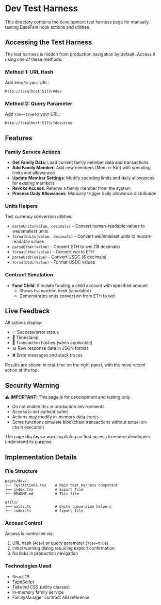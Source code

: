 # Dev Test Harness

This directory contains the development test harness page for manually testing BaseFam hook actions and utilities.

## Accessing the Test Harness

The test harness is hidden from production navigation by default. Access it using one of these methods:

### Method 1: URL Hash
Add `#dev` to your URL:
```
http://localhost:5173/#dev
```

### Method 2: Query Parameter
Add `?dev=true` to your URL:
```
http://localhost:5173/?dev=true
```

## Features

### Family Service Actions
- **Get Family Data**: Load current family member data and transactions
- **Add Family Member**: Add new members (Mom or Kid) with spending limits and allowances
- **Update Member Settings**: Modify spending limits and daily allowances for existing members
- **Revoke Access**: Remove a family member from the system
- **Process Daily Allowances**: Manually trigger daily allowance distribution

### Units Helpers
Test currency conversion utilities:
- `parseUnits(value, decimals)` - Convert human-readable values to wei/smallest units
- `formatUnits(value, decimals)` - Convert wei/smallest units to human-readable values
- `parseEther(value)` - Convert ETH to wei (18 decimals)
- `formatEther(value)` - Convert wei to ETH
- `parseUsdc(value)` - Convert USDC (6 decimals)
- `formatUsdc(value)` - Format USDC values

### Contract Simulation
- **Fund Child**: Simulate funding a child account with specified amount
  - Shows transaction hash (simulated)
  - Demonstrates units conversion from ETH to wei

## Live Feedback

All actions display:
- ✅ Success/error status
- 📅 Timestamp
- 🔗 Transaction hashes (when applicable)
- 📊 Raw response data in JSON format
- ❌ Error messages and stack traces

Results are shown in real-time on the right panel, with the most recent action at the top.

## Security Warning

⚠️ **IMPORTANT**: This page is for development and testing only.

- Do not enable this in production environments
- Access is not authenticated
- Actions may modify in-memory data stores
- Some functions simulate blockchain transactions without actual on-chain execution

The page displays a warning dialog on first access to ensure developers understand its purpose.

## Implementation Details

### File Structure
```
pages/dev/
├── TestActions.tsx    # Main test harness component
├── index.tsx          # Export file
└── README.md          # This file

utils/
├── units.ts           # Units conversion helpers
└── index.ts           # Export file
```

### Access Control
Access is controlled via:
1. URL hash (`#dev`) or query parameter (`?dev=true`)
2. Initial warning dialog requiring explicit confirmation
3. No links in production navigation

### Technologies Used
- React 19
- TypeScript
- Tailwind CSS (utility classes)
- In-memory family service
- FamilyManager contract ABI reference
